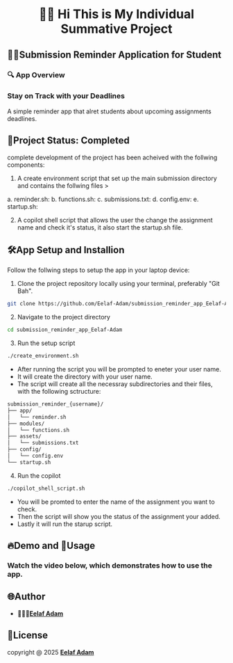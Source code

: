 <h1 align="center">👋🏽 Hi This is My Individual Summative Project</h1>

## 🔔⏰Submission Reminder Application for Student

### 🔍 App Overview
### Stay on Track with your Deadlines
A simple reminder app that alret students about upcoming assignments deadlines.


## 🗽Project Status: Completed
complete development of the project has been acheived with the follwing components:

1. A create environment script that set up the main submission directory and contains the follwing files >

  a. reminder.sh: 
  b. functions.sh: 
  c. submissions.txt:
  d. config.env:
  e. startup.sh:

2. A copilot shell script that allows the user the change the assignment name and check it's status, it also start the startup.sh file.


## 🛠️App Setup and Installion
Follow the follwing steps to setup the app in your laptop device:

1. Clone the project repository locally using your terminal, preferably "Git Bah".
```sh
git clone https://github.com/Eelaf-Adam/submission_reminder_app_Eelaf-Adam.git
```

2. Navigate to the project directory 
```sh
cd submission_reminder_app_Eelaf-Adam
```

3. Run the setup script 
```sh
./create_environment.sh
```
  - After running the script you will be prompted to eneter your user name.
  - It will create the directory with your user name.
  - The script will create all the necessray subdirectories and their files, with the following sctructure:
```sh
submission_reminder_{username}/
├── app/
│   └── reminder.sh
├── modules/
│   └── functions.sh
├── assets/
│   └── submissions.txt
├── config/
│   └── config.env
└── startup.sh
```

4. Run the copilot
```sh
./copilot_shell_script.sh
```
 - You will be promted to enter the name of the assignment you want to check.
 - Then the script will show you the status of the assignment your added.
 - Lastly it will run the starup script.


## 🔥Demo and 🚀Usage

### Watch the video below, which demonstrates how to use the app.

## 🌐Author
- 👩🏽‍💻[**Eelaf Adam**](https://github.com/Eelaf-Adam)


## 📑License
copyright @ 2025 [**Eelaf Adam**](https://github.com/Eelaf-Adam)

